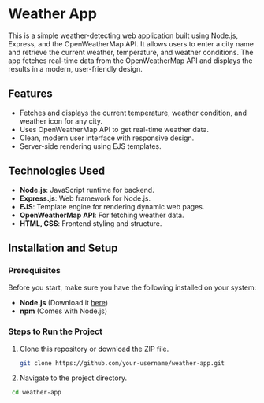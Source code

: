 # Weather App

This is a simple weather-detecting web application built using Node.js, Express, and the OpenWeatherMap API. It allows users to enter a city name and retrieve the current weather, temperature, and weather conditions. The app fetches real-time data from the OpenWeatherMap API and displays the results in a modern, user-friendly design.

## Features

- Fetches and displays the current temperature, weather condition, and weather icon for any city.
- Uses OpenWeatherMap API to get real-time weather data.
- Clean, modern user interface with responsive design.
- Server-side rendering using EJS templates.

## Technologies Used

- **Node.js**: JavaScript runtime for backend.
- **Express.js**: Web framework for Node.js.
- **EJS**: Template engine for rendering dynamic web pages.
- **OpenWeatherMap API**: For fetching weather data.
- **HTML, CSS**: Frontend styling and structure.


## Installation and Setup

### Prerequisites

Before you start, make sure you have the following installed on your system:

- **Node.js** (Download it [here](https://nodejs.org/))
- **npm** (Comes with Node.js)

### Steps to Run the Project

1. Clone this repository or download the ZIP file.

   ```bash
   git clone https://github.com/your-username/weather-app.git
2. Navigate to the project directory.
  ```bash
   cd weather-app
 
